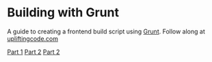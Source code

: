 Building with Grunt
===================

A guide to creating a frontend build script using [Grunt](gruntjs.com). Follow along at [upliftingcode.com](http://upliftingcode.com/)

  [Part 1](http://upliftingcode.com/blog/2014/04/building-with-grunt-part-1/)
  [Part 2](http://upliftingcode.com/blog/2014/06/building-with-grunt-part-2/)
  [Part 2](http://upliftingcode.com/blog/2014/10/building-with-grunt-part-3/)
